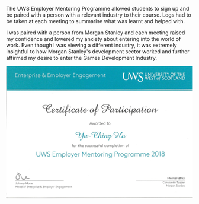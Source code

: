 The UWS Employer Mentoring Programme allowed students to sign up and be paired with a person with a relevant industry to their course. Logs had to be taken at each meeting to summarise what was learnt and helped with.

I was paired with a person from Morgan Stanley and each meeting raised my confidence and lowered my anxiety about entering into the world of work. Even though I was viewing a different industry, it was extremely insightful to how Morgan Stanley's development sector worked and further affirmed my desire to enter the Games Development Industry.

<p align="center">
  <img src="https://github.com/yuchingho/University/blob/master/Events/2018.03.09%20to%202018.05.03%20-%20UWS%20Employer%20Mentoring%20Programme/Certificate%20Employer%20Mentoring.png" alt="Certificate Employer Mentoring"/>
</p>